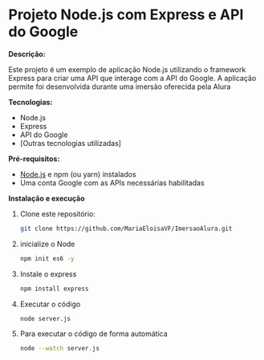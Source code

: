# Projeto Node.js com Express e API do Google

**Descrição:**

Este projeto é um exemplo de aplicação Node.js utilizando o framework Express para criar uma API que interage com a API do Google. A aplicação permite foi desenvolvida durante uma imersão oferecida pela Alura

**Tecnologias:**

* Node.js
* Express
* API do Google
* [Outras tecnologias utilizadas]

**Pré-requisitos:**

* [Node.js](https://nodejs.org) e npm (ou yarn) instalados
* Uma conta Google com as APIs necessárias habilitadas

**Instalação e execução**

1. Clone este repositório:
   ```bash
   git clone https://github.com/MariaEloisaVF/ImersaoAlura.git
2. inicialize o Node
   ```bash
   npm init es6 -y
3. Instale o express
   ```bash
   npm install express
4. Executar o código
   ```bash
   node server.js
5. Para executar o código de forma automática
   ```bash
   node --watch server.js
